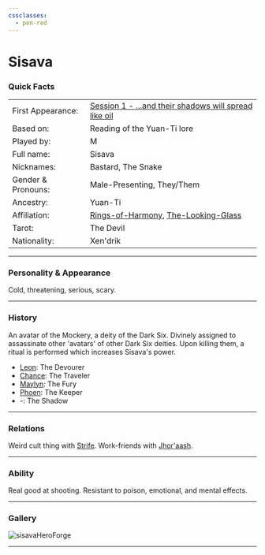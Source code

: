 ```yaml
---
cssclasses:
  - pen-red
---
```

# Sisava
### Quick Facts

|                    |                                                                                                                                                        |
| ------------------ | ------------------------------------------------------------------------------------------------------------------------------------------------------ |
| First Appearance:  | [Session 1 - ...and their shadows will spread like oil](../Session%20Notes/Session%201%20-%20...and%20their%20shadows%20will%20spread%20like%20oil%5C) |
| Based on:          | Reading of the Yuan-Ti lore                                                                                                                            |
| Played by:         | M                                                                                                                                                      |
| Full name:         | Sisava                                                                                                                                                 |
| Nicknames:         | Bastard, The Snake                                                                                                                                     |
| Gender & Pronouns: | Male-Presenting, They/Them                                                                                                                             |
| Ancestry:          | Yuan-Ti                                                                                                                                                |
| Affiliation:       | [Rings-of-Harmony](../Rings-of-Harmony.md), [The-Looking-Glass](../The-Looking-Glass.md)                                                       |
| Tarot:             | The Devil                                                                                                                                              |
| Nationality:       | Xen'drik                                                                                                                                               |
***
### Personality & Appearance
Cold, threatening, serious, scary.

***
### History
An avatar of the Mockery, a deity of the Dark Six. Divinely assigned to assassinate other 'avatars' of other Dark Six deities. Upon killing them, a ritual is performed which increases Sisava's power.
* [Leon](Leon.md): The Devourer
* [Chance](Chance.md): The Traveler
* [Maylyn](Maylyn.md): The Fury
* [Phoen](Phoen.md): The Keeper
* -: The Shadow

***
### Relations
Weird cult thing with [Strife](Strife.md).
Work-friends with [Jhor'aash](Jhor'aash.md).

***
### Ability
Real good at shooting. Resistant to poison, emotional, and mental effects.

***
### Gallery

![sisavaHeroForge](../../../../../99%20-%20META/attachments/sisavaHeroForge.png)

***
